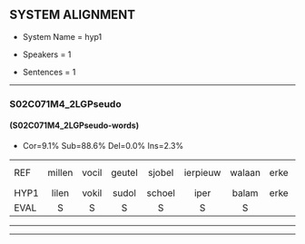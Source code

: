 
## SYSTEM ALIGNMENT

- System Name = hyp1

- Speakers = 1

- Sentences = 1

---

### S02C071M4_2LGPseudo

#### (S02C071M4_2LGPseudo-words)

- Cor=9.1%	Sub=88.6%	Del=0.0%	Ins=2.3%

|  |  |  |  |  |  |  |  |  |  |  |  |  |  |  |  |  |  |  |  |  |  |  |  |  |  |  |  |  |  |  |  |  |  |  |  |  |  |  |  |  |  |  |  |  |
|:--- |:---:|:---:|:---:|:---:|:---:|:---:|:---:|:---:|:---:|:---:|:---:|:---:|:---:|:---:|:---:|:---:|:---:|:---:|:---:|:---:|:---:|:---:|:---:|:---:|:---:|:---:|:---:|:---:|:---:|:---:|:---:|:---:|:---:|:---:|:---:|:---:|:---:|:---:|:---:|:---:|:---:|:---:|:---:|:---:|
| REF | millen | vocil | geutel | sjobel | ierpieuw | walaan | erke | * | haweel | saarweng | gevicht |  | eemde | bepoud | orstalk | veten*(vetten) | gefouw | vurpaand | nizung | fiewon | kneurem | vawaai | strellen | zwieten | * | foetbans | * | oonste | muider | grijnken | schielstaug | prilsood | vloender | milste | veurder | kloeien | ulen | orponk | schodig | ijpo | menuur | spreikje | hiffreeuw | wooien |
| HYP1 | lilen | vokil | sudol | schoel | iper | balam | erke | hao | hanwe | sarwel | gevicht | inde | bebouwd | ordstald | fetten | vefal | erpand | jezin | fin | van | wi | steuhm | zwiten | foetballn | ol | onstov | na | dar | grenken | schielstouw | bril | sot | vlunder | nilste | ferder | oeem | lnv | orponk | schodig | apov | ner | sprekje | gisrl | boen |
| EVAL | S | S | S | S | S | S |  | S | S | S |  | I | S | S | S | S | S | S | S | S | S | S | S | S | S | S | S | S | S | S | S | S | S | S | S | S | S |  |  | S | S | S | S | S |
---

---

